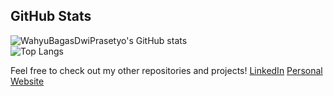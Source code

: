 ## GitHub Stats
![WahyuBagasDwiPrasetyo's GitHub stats](https://github-readme-stats.vercel.app/api?username=WahyuBagasDwiPrasetyo&show_icons=true&theme=radical)     
![Top Langs](https://github-readme-stats.vercel.app/api/top-langs/?username=WahyuBagasDwiPrasetyo&layout=compact&theme=radical)

Feel free to check out my other repositories and projects!
[LinkedIn](https://www.linkedin.com/in/wahyubagasdwiprasetyo)
[Personal Website](https://wahyu123.dev)


